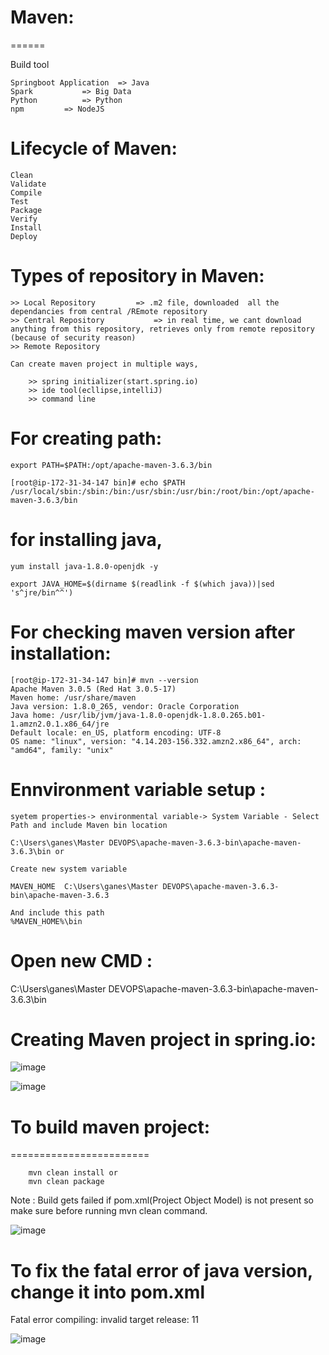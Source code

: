 # Maven:
  ======

Build tool

	Springboot Application	=> Java
	Spark 			=> Big Data
	Python 			=> Python
	npm			=> NodeJS


Lifecycle of Maven:
=============

	Clean
	Validate
	Compile
	Test
	Package
	Verify
	Install
	Deploy


Types of repository in Maven:
====================
	>> Local Repository			=> .m2 file, downloaded  all the dependancies from central /REmote repository 
	>> Central Repository			=> in real time, we cant download anything from this repository, retrieves only from remote repository (because of security reason)
	>> Remote Repository			
	
	Can create maven project in multiple ways,
	
		>> spring initializer(start.spring.io)
		>> ide tool(ecllipse,intelliJ)
		>> command line

For creating path:
============
	export PATH=$PATH:/opt/apache-maven-3.6.3/bin

	[root@ip-172-31-34-147 bin]# echo $PATH
	/usr/local/sbin:/sbin:/bin:/usr/sbin:/usr/bin:/root/bin:/opt/apache-maven-3.6.3/bin

for installing java,
===========
	yum install java-1.8.0-openjdk -y

 	export JAVA_HOME=$(dirname $(readlink -f $(which java))|sed 's^jre/bin^^')

For checking maven version after installation:
==============================

	[root@ip-172-31-34-147 bin]# mvn --version
	Apache Maven 3.0.5 (Red Hat 3.0.5-17)
	Maven home: /usr/share/maven
	Java version: 1.8.0_265, vendor: Oracle Corporation
	Java home: /usr/lib/jvm/java-1.8.0-openjdk-1.8.0.265.b01-1.amzn2.0.1.x86_64/jre
	Default locale: en_US, platform encoding: UTF-8
	OS name: "linux", version: "4.14.203-156.332.amzn2.x86_64", arch: "amd64", family: "unix"


Ennvironment variable setup :
===================
	syetem properties-> environmental variable-> System Variable - Select Path and include Maven bin location
	
	C:\Users\ganes\Master DEVOPS\apache-maven-3.6.3-bin\apache-maven-3.6.3\bin or
	
	Create new system variable 
	
	MAVEN_HOME	C:\Users\ganes\Master DEVOPS\apache-maven-3.6.3-bin\apache-maven-3.6.3

	And include this path
	%MAVEN_HOME%\bin

Open new CMD :
===========

C:\Users\ganes\Master DEVOPS\apache-maven-3.6.3-bin\apache-maven-3.6.3\bin


Creating Maven project in spring.io:
====================================

![image](https://user-images.githubusercontent.com/54719289/111886270-c795a300-89c4-11eb-8db0-77d06cf6be92.png)


![image](https://user-images.githubusercontent.com/54719289/111886125-d6c82100-89c3-11eb-8129-94048dc00f75.png)


# To build maven project:
========================

		mvn clean install or
		mvn clean package
Note : Build gets failed if pom.xml(Project Object Model) is not present so make sure before running mvn clean command.


![image](https://user-images.githubusercontent.com/54719289/111887394-be103900-89cc-11eb-931f-8d457c4d8859.png)


# To fix the fatal error of java version, change it into pom.xml

Fatal error compiling: invalid target release: 11

![image](https://user-images.githubusercontent.com/54719289/111887714-cec1ae80-89ce-11eb-8b05-41aa1339e7b8.png)









